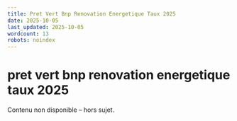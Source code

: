 ```yaml
---
title: Pret Vert Bnp Renovation Energetique Taux 2025
date: 2025-10-05
last_updated: 2025-10-05
wordcount: 13
robots: noindex
---
```


# pret vert bnp renovation energetique taux 2025

Contenu non disponible – hors sujet.